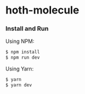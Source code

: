 # hoth-molecule

### Install and Run

Using NPM:

```sh
$ npm install
$ npm run dev
```

Using Yarn:

```sh
$ yarn
$ yarn dev
```

